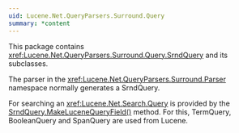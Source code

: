 ```yaml
---
uid: Lucene.Net.QueryParsers.Surround.Query
summary: *content
---
```


<!--
 Licensed to the Apache Software Foundation (ASF) under one or more
 contributor license agreements.  See the NOTICE file distributed with
 this work for additional information regarding copyright ownership.
 The ASF licenses this file to You under the Apache License, Version 2.0
 (the "License"); you may not use this file except in compliance with
 the License.  You may obtain a copy of the License at

     https://www.apache.org/licenses/LICENSE-2.0

 Unless required by applicable law or agreed to in writing, software
 distributed under the License is distributed on an "AS IS" BASIS,
 WITHOUT WARRANTIES OR CONDITIONS OF ANY KIND, either express or implied.
 See the License for the specific language governing permissions and
 limitations under the License.
-->

This package contains <xref:Lucene.Net.QueryParsers.Surround.Query.SrndQuery> and its subclasses.

The parser in the <xref:Lucene.Net.QueryParsers.Surround.Parser> namespace normally generates a SrndQuery.

For searching an <xref:Lucene.Net.Search.Query> is provided by the [SrndQuery.MakeLuceneQueryField()](xref:Lucene.Net.QueryParsers.Surround.Query.SrndQuery#Lucene_Net_QueryParsers_Surround_Query_SrndQuery_MakeLuceneQueryField_System_String_Lucene_Net_QueryParsers_Surround_Query_BasicQueryFactory_) method. For this, TermQuery, BooleanQuery and SpanQuery are used from Lucene.